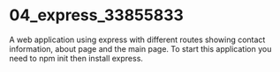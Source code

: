 # 04_express_33855833
 A web application using express with different routes showing contact information, about page and the main page.
 To start this application you need to npm init then install express.
